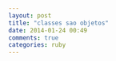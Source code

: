 ```yaml
---
layout: post
title: "classes sao objetos"
date: 2014-01-24 00:49
comments: true
categories: ruby
---
```

